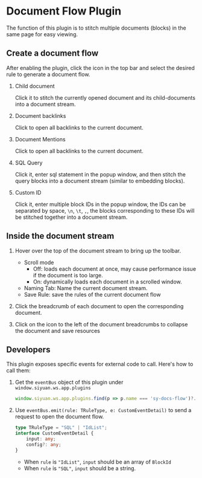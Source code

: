 # Document Flow Plugin

The function of this plugin is to stitch multiple documents (blocks) in the same page for easy viewing.

## Create a document flow

After enabling the plugin, click the icon in the top bar and select the desired rule to generate a document flow.

1. Child document

    Click it to stitch the currently opened document and its child-documents into a document stream.

2. Document backlinks

    Click to open all backlinks to the current document.

3. Document Mentions

    Click to open all backlinks to the current document.

4. SQL Query

    Click it, enter sql statement in the popup window, and then stitch the query blocks into a document stream (similar to embedding blocks).

5. Custom ID

    Click it, enter multiple block IDs in the popup window, the IDs can be separated by space, `\n`, `\t`, `,`, the blocks corresponding to these IDs will be stitched together into a document stream.

## Inside the document stream

1. Hover over the top of the document stream to bring up the toolbar.

    - Scroll mode
        - Off: loads each document at once, may cause performance issue if the document is too large.
        - On: dynamically loads each document in a scrolled window.
    - Naming Tab: Name the current document stream.
    - Save Rule: save the rules of the current document flow

2. Click the breadcrumb of each document to open the corresponding document.

3. Click on the icon to the left of the document breadcrumbs to collapse the document and save resources

## Developers

This plugin exposes specific events for external code to call. Here's how to call them:

1. Get the `eventBus` object of this plugin under `window.siyuan.ws.app.plugins`

   ```js
   window.siyuan.ws.app.plugins.find(p => p.name === 'sy-docs-flow')?.eventBus
   ```

2. Use `eventBus.emit(rule: TRuleType, e: CustomEventDetail)` to send a request to open the document flow.

   ```ts
   type TRuleType = "SQL" | "IdList";
   interface CustomEventDetail {
       input: any;
       config?: any;
   }
   ```

   - When `rule` is `"IdList"`, `input` should be an array of `BlockId`
   - When `rule` is `"SQL"`, `input` should be a string.
